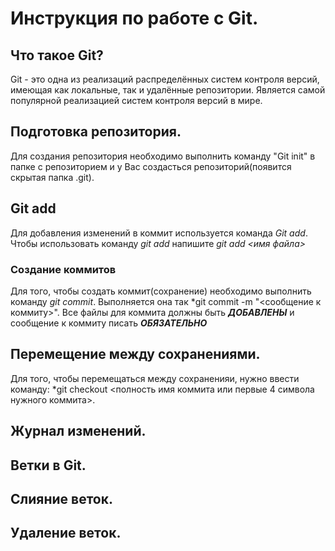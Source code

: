 # Инструкция по работе с Git.

## Что такое Git?
Git - это одна из реализаций распределённых систем контроля версий, имеющая как локальные, так и удалённые репозитории. Является самой популярной реализацией систем контроля версий в мире.
## Подготовка репозитория.
Для создания репозитория необходимо выполнить команду "Git init" в папке с репозиторием и у Вас создасться репозиторий(появится скрытая папка .git).

## Git add
Для добавления изменений в коммит используется команда *Git add*. Чтобы использовать команду *git add* напишите *git add <имя файла>*


### Создание коммитов
Для того, чтобы создать коммит(сохранение) необходимо выполнить команду *git commit*. Выполняется она так *git commit -m "<сообщение к коммиту>". Все файлы для коммита должны быть ***ДОБАВЛЕНЫ*** и сообщение к коммиту писать ***ОБЯЗАТЕЛЬНО***

## Перемещение между сохранениями.
Для того, чтобы перемещаться между сохраненияи, нужно ввести команду: *git checkout <полность имя коммита или первые 4 символа нужного коммита>.

## Журнал изменений.

## Ветки в Git.


## Слияние веток.

## Удаление веток.